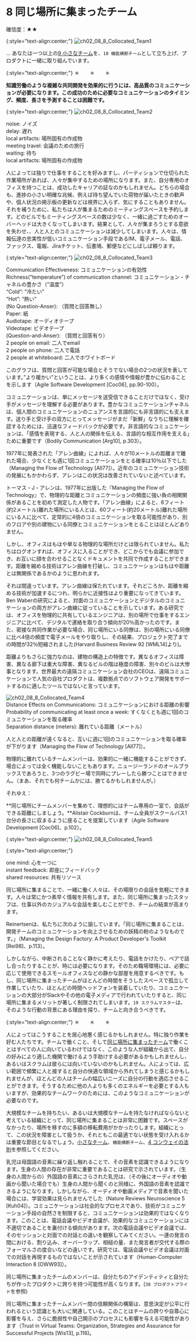 # 8 同じ場所に集まったチーム

確信度：★★

{:style="text-align:center;"}
![ch02_08_8_Collocated_Team1](Images/ch02_08_8_Collocated_Team1.png)

… あなたは​一つ以上の[9 小さなチーム](ch02_09_9_Small_Teams.md)を、`10 機能横断チーム`​として立ち上げ、プロダクトに一緒に取り組んでいます。

{:style="text-align:center;"}
＊　　＊　　＊

**知識労働のような複雑な共同開発を効果的に行うには、高品質のコミュニケーションが必要になります。この成功のために必要なコミュニケーションのタイミング、頻度、長さを予測することは困難です。**

{:style="text-align:center;"}
![ch02_08_8_Collocated_Team2](Images/ch02_08_8_Collocated_Team2.png)

noise: ノイズ<br>delay: 遅れ<br>local artifacts: 場所固有の作成物<br>meeting travel: 会議のための旅行<br>waiting: 待ち<br>local artifacts: 場所固有の作成物

人によっては独りで仕事をすることを好みますし、パーティションで仕切られた作業場所があれば、人々が集中するための場所になります。また、自分専用のオフィスを持つことは、成功したキャリアの証なのかもしれません。どちらの場合も、進捗の小さい明確な兆候、例えば待ち望んでいた荷物が届いたときの歓声や、個人状況の掲示板の更新などは視界に入らず、気にすることもありません。それを補うために、私たちは人が集まるためのミーティングスペースを予約します。どのビルでもミーティングスペースの数は少なく、一緒に過ごすためのオーバーヘッドは大きくなってしまいます。結果として、人々が集まろうとする意欲を失わせ、、人と人とのコミュニケーションは減少してしまいます。人々は、情報伝達の忠実性が低いコミュニケーション手段であるIM、電子メール、電話、ファックス、電報、Jiraチケット、伝書鳩、郵便などにしばしば頼ります。

{:style="text-align:center;"}
![ch02_08_8_Collocated_Team3](Images/ch02_08_8_Collocated_Team3.png)

Communication Effectiveness: コミュニケーションの有効性<br>Richness(“temperature”) of communication channel: コミュニケーション・チャネルの豊かさ（”温度”）<br>“Cold”: “冷たい”<br>“Hot”: “熱い”<br> (No Question-Anser): （質問と回答無し）<br>Paper: 紙<br>Audiotape: オーディオテープ<br>Videotape: ビデオテープ<br>(Question-and-Anser): （質問と回答有り）<br>2 people on email: 二人でemail<br>2 people on phone: 二人で電話<br>2 people at whiteboard: 二人でホワイトボード

このグラフは、質問と回答が可能な場合とそうでない場合の2つの状況を表しています。”より暖かい”ということは、より多くの感情や情報が豊かに伝わることを示します（Agile Software Development [Coc06], pp.90-100）。

コミュニケーションは、単にメッセージを送受信できることだけではなく、受け手がメッセージを理解する必要があります。豊かなコミュニケーションチャネルは、個人間のコミュニケーションのニュアンスを言語的にも非言語的にも支えます。送り手と受け手の双方にとってメッセージがまだ「新鮮」なうちに理解を確認するためには、迅速なフィードバックが必要です。非言語的なコミュニケーションは、「感情を表現する、人と人の関係を伝える、言語的な相互作用を支える」ために重要です（Bodily Communication [Arg10], p.303）。

1977年に発表された「アレン曲線」によれば、人々が10メートルの距離まで離れた場合、少なくとも週に1回コミュニケーションをとる確率は10％以下でした（Managing the Flow of Technology [All77]）。近年のコミュニケーション技術の発展にもかかわらず、アレンはこの状況は改善されていないと述べています。

トーマス・J・アレンは、1977年に出版した『Managing the Flow of Technology』で、物理的な距離とコミュニケーションの頻度に強い負の相関関係があることを初めて測定した人物です。「アレン曲線」によると、6フィート(約2メートル)離れた場所にいる人とは、60フィート(約20メートル)離れた場所にいる人に比べて、定常的に4倍のコミュニケーションを取る可能性があり、別のフロアや別の建物にいる同僚とコミュニケーションをとることはほとんどありません。

しかし、オフィスはもはや単なる物理的な場所だけとは限られていません。私たちはログオンすれば、オフィスに入ることができ、どこからでも会議に参加でき、お互いに顔を合わせることなくドキュメントを共同で作成することができます。距離を縮める技術はアレン曲線を打破し、コミュニケーションはもはや距離とは無関係であるかのように思われます。

それは間違っています。アレン曲線は保たれています。それどころか、距離を縮める技術が加速するにつれ、明らかに近接性はより重要になってきています。Ben Waberの研究によると、対面のコミュニケーションとデジタルのコミュニケーションの両方がアレン曲線に従っていることを示しています。ある研究では、オフィスを物理的に共有しているエンジニアは、別の場所で仕事をするエンジニアに比べて、デジタルで連絡を取り合う傾向が20％高かったのです。また、密接な共同作業が必要な場合、同じ場所にいる同僚は、別の場所にいる同僚に比べ4倍の頻度で電子メールをやり取りし、その結果、プロジェクト完了までの時間が32％短縮されました(Harvard Business Review 92 [WML14]より)。

距離よりもさらに強力なのは、建物の構造上の特徴です。異なるオフィスは障害、異なる廊下は重大な障害、異なるビルの階は極度の障害、別々のビルは大惨事となります。世界最大の遠隔コミュニケーション会社のCEOは、遠隔コミュニケーションで人気の自社プロダクトは、複数拠点でのソフトウェア開発をサポートするのに適したツールではないと言っています。

![ch02_08_8_Collocated_Team4](Images/ch02_08_8_Collocated_Team4.png)<br>
Distance Effects on Communications: コミュニケーションにおける距離の影響<br>Probability of communicating at least once a week: すくなくとも週に1回のコミュニケーションを取る確率<br>Separation distance (meters): 離れている距離（メートル）

人と人との距離が遠くなると、互いに週に1回のコミュニケーションを取る確率が下がります（Managing the Flow of Technology [All77]）。

物理的に離れているチームメンバーは、効果的に一緒に機能することができず、場合によっては全く機能しないこともあります。ニュージーランドのオールブラックスであろうと、3つのラグビー場で同時にプレーしたら勝つことはできません。（まあ、それでも何チームかには、勝てるかもしれませんが。）

それゆえ：

**同じ場所にチームメンバーを集めて、理想的にはチーム専用の一室で、会話ができる距離にしましょう。**Alistair Cockburnは、チーム全員がスクールバス1台分の長さに収まるように座ることを提案しています（Agile Software Development [Coc06]、p.102）。

{:style="text-align:center;"}
![ch02_08_8_Collocated_Team5](Images/ch02_08_8_Collocated_Team5.png)

{:style="text-align:center;"}


one mind: 心を一つに<br>instant feedback: 即座にフィードバック<br>shared resources: 共有リソース

同じ場所に集まることで、一緒に働く人々は、その場限りの会話を気軽にできます。人々は常にかつ素早く情報を共有します。また、同じ場所に集まったスタッフは、仕事以外のカジュアルな会話を楽しむことができ、チームの結束が高まります。

Reinertsenは、私たちに次のように諭しています。「同じ場所に集まることは、開発チームのコミュニケーションを向上させるための妖精の粉のようなものです。」（Managing the Design Factory: A Product Developer's Toolkit [Rei98]、p.113）。

しかしながら、中断されることなく静かに考えたり、電話をかけたり、ペアで話し合ったりすることが、時には必要になります。そのため職場環境には、必要に応じて使用できるスモールオフィスなどの静かな部屋を用意するべきです。もし、同じ場所に集まったチームがほとんどの時間をそうしたスペースで孤立して作業していたり、ほとんどの時間ヘッドフォンを装着していたり、コミュニケーションの大部分がSlackやその他の電子メディアで行われていたりすると、同じ場所に集まるメリットが著しく制限されてしまいます。​`19 スクラムマスター`​は、そのような行動の背景にある理由を探り、チームと向き合うべきです。

{:style="text-align:center;"}
＊　　＊　　＊

人によってはこうすることを居心地悪く感じるかもしれません。特に独り作業を好む人たちです。チームで働くこと、そして[同じ場所に集まったチーム](ch02_08_8_Collocated_Team.md)で働くことはすべての人に向いているわけではなく、このような人が組織から出て、自分の好みにより適した機関で働けるよう手助けする必要があるかもしれませんし、あるいはスクラムは彼らには向いていないのかもしれません。人によっては、広い範囲で頻繁に人と接すると自分の快適な領域から外れてしまうと感じるかもしれませんが、ほとんどの人はチームの幅広いニーズに自分の行動を適応させることができます。そうするために他の人よりも多くのエネルギーを必要とする人もいますが、効果的なチームワークのためには、このようなコミュニケーションが必要なのです。

大規模なチームを持ちたい、あるいは大規模なチームを持たなければならないと考えている組織にとって、同じ場所に集まることは非常に困難です。スペースがなかったり、場所を移すのに多額の移転費用がかかったりします。組織にとって、この状況を障害として扱うか、それともこの最適でない状態を受け入れるかは重要な節目となるでしょう。[小さなチーム](ch02_09_9_Small_Teams.md)、`機能横断チーム`、[4 コンウェイの法則](ch02_04_4_Conway_s_Law.md)を参照してください。

乳児は母国語の音素に繰り返し触れることで、その音素を認識できるようになります。生身の人間の存在が非常に重要であることは研究で示されています。（生身の人間からの）外国語の音素にさらされた乳児は、（その後にオーディオや動画から聞いた場合でも）生身の人間から聞くのと同様に、外国語の音素を認識できるようになります。しかしながら、オーディオや動画メディアで音素を聞いた場合には、学習効果は見られませんでした（Nature Reviews Neuroscience 5 [Kuh04]）。コミュニケーションは社会的なプロセスであり、技術がコミュニケーション手段の自然さを制限すると、コミュニケーションは効果的ではなくなります。このことは、電話会議やビデオ会議が、効果的なコミュニケーションには不適切であることを裏付ける傾向があります。次の電話会議やビデオ会議では、そのセッションと対面での対話との違いを観察してみてください。一連の発言の間における、割り込み、オーバーラップ、相槌の量、また発言者が交代する際のフォーマルさの度合いなどの違いです。研究では、電話会議やビデオ会議は対面での対話を再現するものではないことが示されています（Human-Computer Interaction 8 [OWW93]）。

同じ場所に集まったチームのメンバーは、自分たちのアイデンティティと自分たちが作ったプロダクトに誇りを持つ可能性が高くなります。 ​(`38 プロダクトプライド`​を参照)

同じ場所に集まったチームメンバー間の信頼関係の構築は、意思決定が公平に行われるという認識とも大いに関連している。このことはチームの誇りや自尊心に影響を与え、さらに脆弱性や自己開示のプロセスにも影響を与える可能性があります（Trust in Virtual Teams: Organization, Strategies and Assurance for Successful Projects [Wis13], p.116)。

